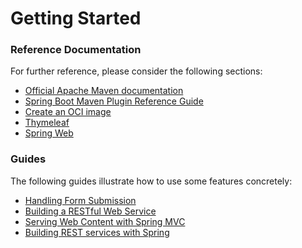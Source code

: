 # Getting Started

### Reference Documentation
For further reference, please consider the following sections:

* [Official Apache Maven documentation](https://maven.apache.org/guides/index.html)
* [Spring Boot Maven Plugin Reference Guide](https://docs.spring.io/spring-boot/docs/3.2.2.RELEASE/maven-plugin/reference/html/)
* [Create an OCI image](https://docs.spring.io/spring-boot/docs/3.2.2.RELEASE/maven-plugin/reference/html/#build-image)
* [Thymeleaf](https://docs.spring.io/spring-boot/docs/3.2.2.RELEASE/reference/htmlsingle/index.html#web.servlet.spring-mvc.template-engines)
* [Spring Web](https://docs.spring.io/spring-boot/docs/3.2.2.RELEASE/reference/htmlsingle/index.html#web)

### Guides
The following guides illustrate how to use some features concretely:

* [Handling Form Submission](https://spring.io/guides/gs/handling-form-submission/)
* [Building a RESTful Web Service](https://spring.io/guides/gs/rest-service/)
* [Serving Web Content with Spring MVC](https://spring.io/guides/gs/serving-web-content/)
* [Building REST services with Spring](https://spring.io/guides/tutorials/rest/)

